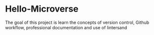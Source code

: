 # Hello-Microverse
The goal of this project is learn the concepts of version control, Github workflow, professional documentation and use of lintersand 
